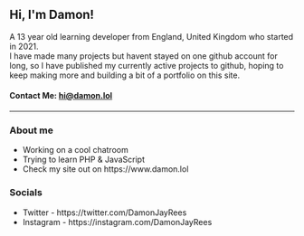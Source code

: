 ## Hi, I'm Damon!
A 13 year old learning developer from England, United Kingdom who started in 2021. <br>
I have made many projects but havent stayed on one github account for long, so I have published my currently active projects to github, hoping to keep making more and building a bit of a portfolio on this site. <br>
#### Contact Me: <a href="mailto:hi@damon.lol">hi@damon.lol</a>
<hr>
<h3>About me</h3>
<ul>
  <li>Working on a cool chatroom</li>
  <li>Trying to learn PHP & JavaScript</li>
  <li>Check my site out on https://www.damon.lol</li>
</ul>
<h3>Socials</h3>
<ul>
  <li>Twitter - https://twitter.com/DamonJayRees</li>
  <li>Instagram - https://instagram.com/DamonJayRees</li>
</ul>

